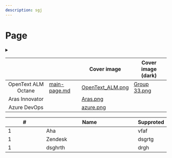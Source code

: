 ```yaml
---
description: sgj
---
```


# Page

<details>

<summary></summary>



</details>

<table data-view="cards"><thead><tr><th align="center"></th><th data-hidden data-card-target data-type="content-ref"></th><th data-hidden data-card-cover data-type="image">Cover image</th><th data-hidden data-card-cover-dark data-type="image">Cover image (dark)</th></tr></thead><tbody><tr><td align="center">OpenText ALM Octane</td><td><a href="main-page.md">main-page.md</a></td><td data-object-fit="contain"><a href=".gitbook/assets/OpenText_ALM.png">OpenText_ALM.png</a></td><td><a href=".gitbook/assets/Group 33.png">Group 33.png</a></td></tr><tr><td align="center">Aras Innovator</td><td></td><td data-object-fit="contain"><a href=".gitbook/assets/Aras.png">Aras.png</a></td><td></td></tr><tr><td align="center">Azure DevOps</td><td></td><td data-object-fit="contain"><a href=".gitbook/assets/azure.png">azure.png</a></td><td></td></tr></tbody></table>

<table data-full-width="true"><thead><tr><th width="165.99993896484375" data-type="number">#</th><th width="407.666748046875">Name</th><th>Supproted</th></tr></thead><tbody><tr><td>1</td><td>Aha</td><td>vfaf</td></tr><tr><td>1</td><td>Zendesk</td><td>dsgrtg</td></tr><tr><td>1</td><td>dsghrth</td><td>drgh</td></tr></tbody></table>

